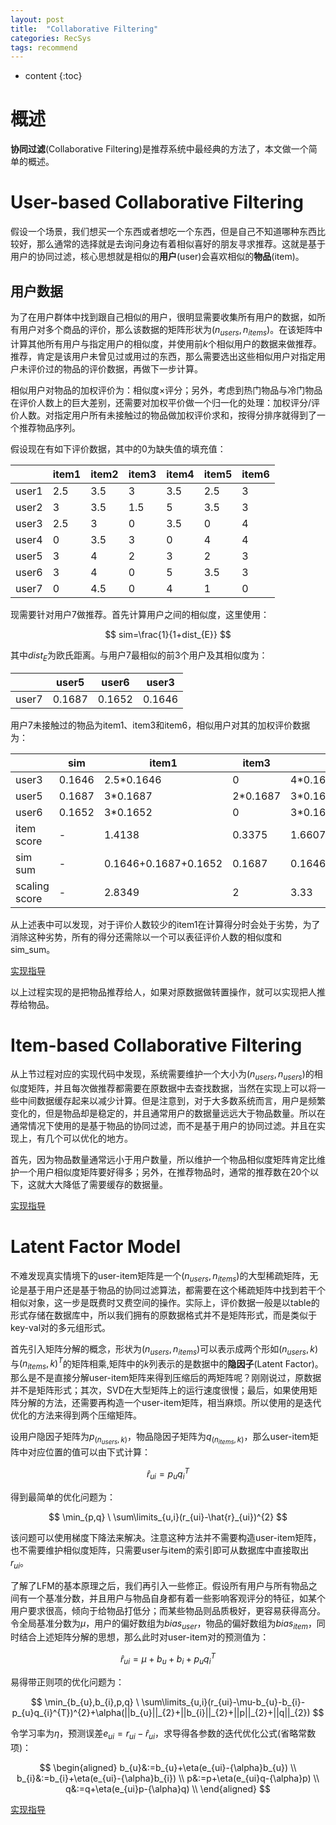 ```yaml
---
layout: post
title:  "Collaborative Filtering"
categories: RecSys
tags: recommend
---
```


* content
{:toc}

# 概述

**协同过滤**(Collaborative Filtering)是推荐系统中最经典的方法了，本文做一个简单的概述。

# User-based Collaborative Filtering

假设一个场景，我们想买一个东西或者想吃一个东西，但是自己不知道哪种东西比较好，那么通常的选择就是去询问身边有着相似喜好的朋友寻求推荐。这就是基于用户的协同过滤，核心思想就是相似的**用户**(user)会喜欢相似的**物品**(item)。

## 用户数据

为了在用户群体中找到跟自己相似的用户，很明显需要收集所有用户的数据，如所有用户对多个商品的评价，那么该数据的矩阵形状为$(n_{users},n_{items})$。在该矩阵中计算其他所有用户与指定用户的相似度，并使用前$k$个相似用户的数据来做推荐。推荐，肯定是该用户未曾见过或用过的东西，那么需要选出这些相似用户对指定用户未评价过的物品的评价数据，再做下一步计算。

相似用户对物品的加权评价为：相似度$\times$评分；另外，考虑到热门物品与冷门物品在评价人数上的巨大差别，还需要对加权平价做一个归一化的处理：加权评分/评价人数。对指定用户所有未接触过的物品做加权评价求和，按得分排序就得到了一个推荐物品序列。

假设现在有如下评价数据，其中的0为缺失值的填充值：

||item1|item2|item3|item4|item5|item6|
|-|-|-|-|-|-|-|
|user1|2.5|3.5|3|3.5|2.5|3|
|user2|3|3.5|1.5|5|3.5|3|
|user3|2.5|3|0|3.5|0|4|
|user4|0|3.5|3|0|4|4|
|user5|3|4|2|3|2|3|
|user6|3|4|0|5|3.5|3|
|user7|0|4.5|0|4|1|0|

现需要针对用户7做推荐。首先计算用户之间的相似度，这里使用：

$$
sim=\frac{1}{1+dist_{E}}
$$

其中$dist_{E}$为欧氏距离。与用户7最相似的前3个用户及其相似度为：

||user5|user6|user3|
|-|-|-|-|
|user7|0.1687|0.1652|0.1646|

用户7未接触过的物品为item1、item3和item6，相似用户对其的加权评价数据为：

||sim|item1|item3|item6|
|-|-|-|-|-|
|user3|0.1646|2.5*0.1646|0|4*0.1646|
|user5|0.1687|3*0.1687|2*0.1687|3*0.1687|
|user6|0.1652|3*0.1652|0|3*0.1652|
|item score|-|1.4138|0.3375|1.6607|
|sim sum|-|0.1646+0.1687+0.1652|0.1687|0.1646+0.1687+0.1652|
|scaling score|-|2.8349|2|3.33|

从上述表中可以发现，对于评价人数较少的item1在计算得分时会处于劣势，为了消除这种劣势，所有的得分还需除以一个可以表征评价人数的相似度和sim\_sum。

[实现指导](https://github.com/Daya-Jin/ML_for_learner/blob/master/recommend/1.%20user_based_CF.ipynb)

以上过程实现的是把物品推荐给人，如果对原数据做转置操作，就可以实现把人推荐给物品。

# Item-based Collaborative Filtering

从上节过程对应的实现代码中发现，系统需要维护一个大小为$(n_{users},n_{users})$的相似度矩阵，并且每次做推荐都需要在原数据中去查找数据，当然在实现上可以将一些中间数据缓存起来以减少计算。但是注意到，对于大多数系统而言，用户是频繁变化的，但是物品却是稳定的，并且通常用户的数据量远远大于物品数量。所以在通常情况下使用的是基于物品的协同过滤，而不是基于用户的协同过滤。并且在实现上，有几个可以优化的地方。

首先，因为物品数量通常远小于用户数量，所以维护一个物品相似度矩阵肯定比维护一个用户相似度矩阵要好得多；另外，在推荐物品时，通常的推荐数在20个以下，这就大大降低了需要缓存的数据量。

[实现指导](https://github.com/Daya-Jin/ML_for_learner/blob/master/recommend/2.%20item_based_CF.ipynb)

# Latent Factor Model

不难发现真实情境下的user-item矩阵是一个$(n_{users},n_{items})$的大型稀疏矩阵，无论是基于用户还是基于物品的协同过滤算法，都需要在这个稀疏矩阵中找到若干个相似对象，这一步是既费时又费空间的操作。实际上，评价数据一般是以table的形式存储在数据库中，所以我们拥有的原数据格式并不是矩阵形式，而是类似于key-val对的多元组形式。

首先引入矩阵分解的概念，形状为$(n_{users},n_{items})$可以表示成两个形如$(n_{users},k)$与$(n_{items},k)^{T}$的矩阵相乘,矩阵中的$k$列表示的是数据中的**隐因子**(Latent Factor)。那么是不是直接分解user-item矩阵来得到压缩后的两矩阵呢？刚刚说过，原数据并不是矩阵形式；其次，SVD在大型矩阵上的运行速度很慢；最后，如果使用矩阵分解的方法，还需要再构造一个user-item矩阵，相当麻烦。所以使用的是迭代优化的方法来得到两个压缩矩阵。

设用户隐因子矩阵为$p_{(n_{users},k)}$，物品隐因子矩阵为$q_{(n_{items},k)}$，那么user-item矩阵中对应位置的值可以由下式计算：

$$
\hat{r}_{ui}=p_{u}q_{i}^{T}
$$

得到最简单的优化问题为：

$$
\min_{p,q} \  \sum\limits_{u,i}(r_{ui}-\hat{r}_{ui})^{2}
$$

该问题可以使用梯度下降法来解决。注意这种方法并不需要构造user-item矩阵，也不需要维护相似度矩阵，只需要user与item的索引即可从数据库中直接取出$r_{ui}$。

了解了LFM的基本原理之后，我们再引入一些修正。假设所有用户与所有物品之间有一个基准分数，并且用户与物品自身都有着一些影响客观评分的特征，如某个用户要求很高，倾向于给物品打低分；而某些物品则品质极好，更容易获得高分。令全局基准分数为$\mu$，用户的偏好数组为$bias_{user}$，物品的偏好数组为$bias_{item}$，同时结合上述矩阵分解的思想，那么此时对user-item对的预测值为：

$$
\hat{r}_{ui}=\mu+b_{u}+b_{i}+p_{u}q_{i}^{T}
$$

易得带正则项的优化问题为：

$$
\min_{b_{u},b_{i},p,q} \  \sum\limits_{u,i}(r_{ui}-\mu-b_{u}-b_{i}-p_{u}q_{i}^{T})^{2}+\alpha(||b_{u}||_{2}+||b_{i}||_{2}+||p||_{2}+||q||_{2})
$$

令学习率为$\eta$，预测误差$e_{ui}=r_{ui}-\hat{r}_{ui}$，求导得各参数的迭代优化公式(省略常数项)：

$$
\begin{aligned}
    b_{u}&:=b_{u}+\eta(e_{ui}-{\alpha}b_{u}) \\
    b_{i}&:=b_{i}+\eta(e_{ui}-{\alpha}b_{i}) \\
    p&:=p+\eta(e_{ui}q-{\alpha}p) \\
    q&:=q+\eta(e_{ui}p-{\alpha}q) \\
\end{aligned}
$$

[实现指导](https://github.com/Daya-Jin/ML_for_learner/blob/master/recommend/LFM.ipynb)
